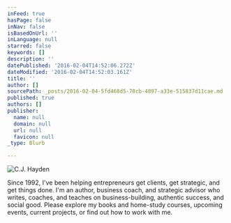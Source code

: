 ```yaml
---
inFeed: true
hasPage: false
inNav: false
isBasedOnUrl: ''
inLanguage: null
starred: false
keywords: []
description: ''
datePublished: '2016-02-04T14:52:06.272Z'
dateModified: '2016-02-04T14:52:03.161Z'
title: ''
author: []
sourcePath: _posts/2016-02-04-5fd468d5-78cb-4897-a33e-515837d11cae.md
published: true
authors: []
publisher:
  name: null
  domain: null
  url: null
  favicon: null
_type: Blurb

---
```

![C.J. Hayden](https://s3-us-west-2.amazonaws.com/the-grid-img/p/b7eb7f4790fadd44f6672acbbac98ee5755c045c.jpg)

Since 1992, I've been helping entrepreneurs get clients, get strategic, and get things done.
I'm an author, business coach, and strategic advisor who writes, coaches, and teaches on business-building, authentic success, and social good. Please explore my books and home-study courses, upcoming events, current projects, or find out how to work with me.